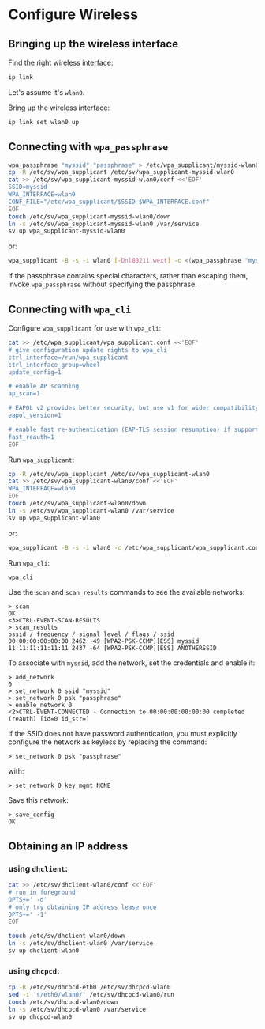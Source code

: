 # Configure Wireless

## Bringing up the wireless interface

Find the right wireless interface:

```sh
ip link
```

Let's assume it's `wlan0`.

Bring up the wireless interface:

```sh
ip link set wlan0 up
```

## Connecting with `wpa_passphrase`

```sh
wpa_passphrase "myssid" "passphrase" > /etc/wpa_supplicant/myssid-wlan0.conf
cp -R /etc/sv/wpa_supplicant /etc/sv/wpa_supplicant-myssid-wlan0
cat >> /etc/sv/wpa_supplicant-myssid-wlan0/conf <<'EOF'
SSID=myssid
WPA_INTERFACE=wlan0
CONF_FILE="/etc/wpa_supplicant/$SSID-$WPA_INTERFACE.conf"
EOF
touch /etc/sv/wpa_supplicant-myssid-wlan0/down
ln -s /etc/sv/wpa_supplicant-myssid-wlan0 /var/service
sv up wpa_supplicant-myssid-wlan0
```

or:

```sh
wpa_supplicant -B -s -i wlan0 [-Dnl80211,wext] -c <(wpa_passphrase "myssid" "passphrase")
```

If the passphrase contains special characters, rather than escaping them,
invoke `wpa_passphrase` without specifying the passphrase.

## Connecting with `wpa_cli`

Configure `wpa_supplicant` for use with `wpa_cli`:

```sh
cat >> /etc/wpa_supplicant/wpa_supplicant.conf <<'EOF'
# give configuration update rights to wpa_cli
ctrl_interface=/run/wpa_supplicant
ctrl_interface_group=wheel
update_config=1

# enable AP scanning
ap_scan=1

# EAPOL v2 provides better security, but use v1 for wider compatibility
eapol_version=1

# enable fast re-authentication (EAP-TLS session resumption) if supported
fast_reauth=1
EOF
```

Run `wpa_supplicant`:

```sh
cp -R /etc/sv/wpa_supplicant /etc/sv/wpa_supplicant-wlan0
cat >> /etc/sv/wpa_supplicant-wlan0/conf <<'EOF'
WPA_INTERFACE=wlan0
EOF
touch /etc/sv/wpa_supplicant-wlan0/down
ln -s /etc/sv/wpa_supplicant-wlan0 /var/service
sv up wpa_supplicant-wlan0
```

or:

```sh
wpa_supplicant -B -s -i wlan0 -c /etc/wpa_supplicant/wpa_supplicant.conf
```

Run `wpa_cli`:

```sh
wpa_cli
```

Use the `scan` and `scan_results` commands to see the available networks:

```
> scan
OK
<3>CTRL-EVENT-SCAN-RESULTS
> scan_results
bssid / frequency / signal level / flags / ssid
00:00:00:00:00:00 2462 -49 [WPA2-PSK-CCMP][ESS] myssid
11:11:11:11:11:11 2437 -64 [WPA2-PSK-CCMP][ESS] ANOTHERSSID
```

To associate with `myssid`, add the network, set the credentials and
enable it:

```
> add_network
0
> set_network 0 ssid "myssid"
> set_network 0 psk "passphrase"
> enable_network 0
<2>CTRL-EVENT-CONNECTED - Connection to 00:00:00:00:00:00 completed (reauth) [id=0 id_str=]
```

If the SSID does not have password authentication, you must explicitly
configure the network as keyless by replacing the command:

```
> set_network 0 psk "passphrase"
```

with:

```
> set_network 0 key_mgmt NONE
```

Save this network:

```
> save_config
OK
```

## Obtaining an IP address

### using `dhclient`:

```sh
cat >> /etc/sv/dhclient-wlan0/conf <<'EOF'
# run in foreground
OPTS+=' -d'
# only try obtaining IP address lease once
OPTS+=' -1'
EOF

touch /etc/sv/dhclient-wlan0/down
ln -s /etc/sv/dhclient-wlan0 /var/service
sv up dhclient-wlan0
```

### using `dhcpcd`:

```sh
cp -R /etc/sv/dhcpcd-eth0 /etc/sv/dhcpcd-wlan0
sed -i 's/eth0/wlan0/' /etc/sv/dhcpcd-wlan0/run
touch /etc/sv/dhcpcd-wlan0/down
ln -s /etc/sv/dhcpcd-wlan0 /var/service
sv up dhcpcd-wlan0
```

